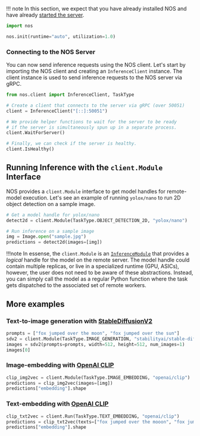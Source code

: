 !!! note
    In this section, we expect that you have already installed NOS and have already [started the server](/docs/starting-the-server).

```python
import nos

nos.init(runtime="auto", utilization=1.0)
```

### Connecting to the NOS Server

You can now send inference requests using the NOS client.
Let's start by importing the NOS client and creating an `InferenceClient` instance. The client instance is used to send inference requests to the NOS server via gRPC.

```python
from nos.client import InferenceClient, TaskType

# Create a client that connects to the server via gRPC (over 50051)
client = InferenceClient("[::]:50051")

# We provide helper functions to wait for the server to be ready
# if the server is simultaneously spun up in a separate process.
client.WaitForServer()

# Finally, we can check if the server is healthy.
client.IsHealthy()
```

## Running Inference with the `client.Module` Interface

NOS provides a `client.Module` interface to get model handles for remote-model execution. Let's see an example of running `yolox/nano` to run 2D object detection on a sample image.

```python
# Get a model handle for yolox/nano
detect2d = client.Module(TaskType.OBJECT_DETECTION_2D, "yolox/nano")

# Run inference on a sample image
img = Image.open("sample.jpg")
predictions = detect2d(images=[img])
```

!!!note In essense, the `client.Module` is an [`InferenceModule`](/docs/api/client.md#nosclientgrpcinferencemodule)  that provides a *logical* handle for the model on the remote server. The model handle could contain multiple replicas, or live in a specialized runtime (GPU, ASICs), however, the user does not need to be aware of these abstractions. Instead, you can simply call the model as a regular Python function where the task gets dispatched to the associated set of remote workers.

## More examples

### Text-to-image generation with [StableDiffusionV2](https://huggingface.co/stabilityai/stable-diffusion-2)

```python
prompts = ["fox jumped over the moon", "fox jumped over the sun"]
sdv2 = client.Module(TaskType.IMAGE_GENERATION, "stabilityai/stable-diffusion-2")
images = sdv2(prompts=prompts, width=512, height=512, num_images=1)
images[0]
```

### Image-embedding with [OpenAI CLIP](https://huggingface.co/openai/clip-vit-base-patch32)

```python
clip_img2vec = client.Module(TaskType.IMAGE_EMBEDDING, "openai/clip")
predictions = clip_img2vec(images=[img])
predictions["embedding"].shape
```

### Text-embedding with [OpenAI CLIP](https://huggingface.co/openai/clip-vit-base-patch32)
```python
clip_txt2vec = client.Run(TaskType.TEXT_EMBEDDING, "openai/clip")
predictions = clip_txt2vec(texts=["fox jumped over the mooon", "fox jumped over the sun"])
predictions["embedding"].shape
```
